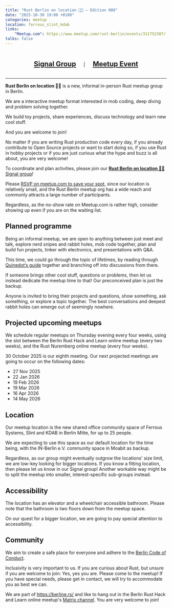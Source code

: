 ```yaml
---
title: "Rust Berlin on location 🏳️‍🌈 – Edition 008"
date: "2025-10-30 19:00 +0100"
categories: meetup
location: ferrous_slint_kdab
links:
    "Meetup.com": https://www.meetup.com/rust-berlin/events/311752307/
talks: false
---
```


<center>
    <h2 style="display: inline-block; padding: 0 20px;"><a href="https://signal.group/#CjQKIApfEgb36v82nhIb7m6zLCQjEtSEZubR7UvywTcWZXxdEhBWxhMWNCKekvtCYX7iDRRm">Signal Group</a></h2>
    |
    <h2 style="display: inline-block; padding: 0 20px;"><a href="https://www.meetup.com/rust-berlin/events/311752307/">Meetup Event</a></h2>
</center>

---

<p><strong>Rust Berlin on location 🏳️‍🌈</strong> is a new, informal in-person Rust meetup group in Berlin.</p>
<p>We are a interactive meetup format interested in mob coding, deep diving and problem solving together.</p>
<p>We build toy projects, share experiences, discuss technology and learn new cool stuff.</p>
<p>And you are welcome to join!</p>
<p>No matter if you are writing Rust production code every day, if you already contribute to Open Source projects or want to start doing so, if you use Rust in hobby projects or if you are just curious what the hype and buzz is all about, you are very welcome!</p>
<p>To coordinate and plan activities, please join our <a href="https://signal.group/#CjQKIApfEgb36v82nhIb7m6zLCQjEtSEZubR7UvywTcWZXxdEhBWxhMWNCKekvtCYX7iDRRm" target="_blank" rel="nofollow"><strong>Rust Berlin on location 🏳️‍🌈</strong> Signal group</a>!</p>
<p>Please <a href="https://www.meetup.com/rust-berlin/events/311752307/" target="_blank">RSVP on meetup.com to save your spot</a>, since our location is relatively small, and the Rust Berlin meetup org has a wide reach and commonly attracts a large number of participants.</p>
<p>Regardless, as the no-show rate on Meetup.com is rather high, consider showing up even if you are on the waiting list.</p>

<h2>Planned programme</h2>

<p>Being an informal meetup, we are open to anything between just meet and talk, explore nerd snipes and rabbit holes, mob code together, plan and build fun projects, tinker with electronics, and presentations with Q&amp;A.</p>
<p>This time, we could go through the topic of lifetimes, by reading through <a href="https://quinedot.github.io/rust-learning/lifetime-intuition.html" target="_blank">Quinedot‘s guide</a> together and branching off into discussions from there.</p>
<p>If someone brings other cool stuff, questions or problems, then let us instead dedicate the meetup time to that! Our preconceived plan is just the backup.</p>
<p>Anyone is invited to bring their projects and questions, show something, ask something, or explore a topic together. The best conversations and deepest rabbit holes can emerge out of seemingly nowhere.</p>

<h2>Projected upcoming meetups</h2>

<p>We schedule regular meetups on Thursday evening every four weeks, using the slot between the Berlin Rust Hack and Learn online meetup (every two weeks), and the Rust Nuremberg online meetup (every four weeks).</p>
<p>30 October 2025 is our eighth meeting. Our next projected meetings are going to occur on the following dates:</p>

<ul>
<li>27 Nov 2025</li>
<li>22 Jan 2026</li>
<li>19 Feb 2026</li>
<li>19 Mar 2026</li>
<li>16 Apr 2026</li>
<li>14 May 2026</li>
</ul>

<h2>Location</h2>

<p>Our meetup location is the new shared office community space of Ferrous Systems, Slint and KDAB in Berlin Mitte, for up to 25 people.</p>
<p>We are expecting to use this space as our default location for the time being, with the IN-Berlin e.V. community space in Moabit as backup.</p>
<p>Regardless, as our group might eventually outgrow the locations' size limit, we are low-key looking for bigger locations. If you know a fitting location, then please let us know in our Signal group! Another workable way might be to split the meetup into smaller, interest-specific sub-groups instead.</p>

<h2>Accessibility</h2>

<p>The location has an elevator and a wheelchair accessible bathroom. Please note that the bathroom is two floors down from the meetup space.</p>
<p>On our quest for a bigger location, we are going to pay special attention to accessibility.</p>

<h2>Community</h2>

<p>We aim to create a safe place for everyone and adhere to the <a href="https://berlincodeofconduct.org/" target="_blank" rel="nofollow">Berlin Code of Conduct</a>.</p>
<p>Inclusivity is very important to us. If you are curious about Rust, but unsure if you are welcome to join: Yes, yes you are. Please come to the meetup! If you have special needs, please get in contact, we will try to accommodate you as best we can.</p>
<p>We are part of <a href="https://berline.rs/" target="_blank" rel="nofollow">https://berline.rs/</a> and like to hang out in the Berlin Rust Hack and Learn online meetup's <a href="https://matrix.to/#/!xycQxSjSAvEezkyztA:chat.berline.rs" target="_blank" rel="nofollow">Matrix channel</a>. You are very welcome to join!</p>
